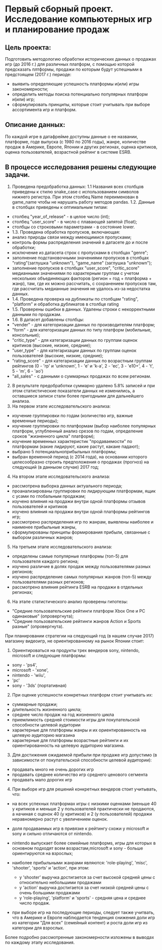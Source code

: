 # Первый сборный проект. Исследование компьютерных игр и планирование продаж


## Цель проекта:
Подготовить методологию обработки исторических данных о продажах игр (до 2016 г.) для различных платформ, с помощью которой предсказать плтформы, продажи по которым будут успешными в предстоящем (2017 г.) периоде:
- выявить определяющие успешность платформы и(или) игры закономерности;
- определить методы поиска потенциально популярных платформ и(или) игр;
- сформулировать принципы, которые стоит учитывать при выборе ассортимента игр и платформ.

## Описание данных:
По каждой игре в датафрейме доступны данные о ее названии, платформе, годе выпуска (с 1980 по 2016 годы), жанре, количестве продаж в Америке, Европе, Японии и других регионах, оценка критиков, оценка пользователей, возрастной рейтинг в системе ESRB.  

## В процессе исследования решены следующие задачи.
1. Проведена предобработка данных: 
   1.1 Названия всех столбцов приведены к стилю snake_case с использованием символов нижнего регистра. При этом столбец Name переименован в game_name чтобы не нарушать работу методов pandas.
   1.2. Данные в столбцах приведены к оптимальным типам:
- столбец "year_of_release"  - в целое число (int);
- столбец "user_score" - в число с плавающей запятой (float);
- столбцы со строковыми параметрами - в состояние lower.
 - 1.3. Проведена обработка пропусков, включающая:
- анализ природы связи между имеющимися пропусками;
- контроль формы распределения значений в датасете до и после обработки;
- исключение из датасета строк с пропусками в столбцах "genre";
- заполнение подстановочными значениями пропусков в столбцах "rating"(заглушка "unknown"), "game_name" (заглушка "unknown");
- заполнение пропусков в столбцах "user_score", "critic_score" медианными значениями по характерным группам с учетом нескольких объединяющих факторов (регион + год + платформа + жанр), там, где их можно рассчитать, с сохранением пропусков там, где рассчитать медианные значения не удалось из-за недостатка данных.
 - 1.4. Проведена проверка на дубликаты по столбцам "rating", "platform" и обработка дубликатов в столбце rating
 - 1.5. Проверены ошибки в данных. Удалены строки с некорректными данными по продажам.
 - 1.6. В датасет добавлены столбцы:
- "vender" - для категоризации данных по производителям платформ;
- "form" - для категоризации данных по типу платформ (мобильные, консольные);
- "critic_type" - для категаризации данных по группам оценок критиков (высокие, низкие, средние);
- "user_type" - для категаризации данных по группам оценок пользователей (высокие, низкие, средние);
- "rating_score" - для категаризации данных по возрастным группам рейтингов (0 - 'rp' и 'unknown',  1 - 'e' и 'k-a', 2 - 'ec', 3 - 'e10+', 4 - 't', 5 - 'm', 6 - 'ao')
- "all_sales" - с данными о суммарных продажах по всем регионам.
2. В результате предобработки суммарно удалено 5.8% записей и при этом статистические показатели данных не изменились, а оставшиеся записи стали более пригодными для дальнейшего анализа. 
3. На первом этапе исследовательского анализа:
- изучение группировки по годам (количество игр, важные временные периоды);
- изучение группировки по платформам (выбор наиболее популярных платформ, углубленный анализ срезов по годам, определение сроков "жизненного цикла" платформ);
- изучение временных характеристик "продаваемости" по платформам (какие лидируют, какие растут, какаие падают);
- выбрано 5 потенциальноприбыльных платформы;
- выбран временной период (с 2014 года), на основании которого целесообразно строить предположения о продажах (прогноз) на следующий (в данныом случае) 2017 год;
4. На втором этапе исследовательского анализа:
- рассмотрена выборка данных актуального периода;
- проанализированы группировки по лидирующим платформам, ящик с усами по глобальным продажам;
- изучено влияния на продажи внутри одной платформы отзывов пользователей и критиков
- изучено влияния на продажи внутри одной платформы рейтингов игр;
- рассмотрено распределения игр по жанрам, выявлены наиболее и наименее прибыльные жанры,
- сформулированы принципы формирования прибыли, связанные с выбором различных жанров;
5. На третьем этапе исследовательского анализа:
- определены самые популярные платформы (топ-5) для пользователя каждого региона;
- изучено различие в долях продаж между пользователями разных регионов;
- изучено распределение самых популярных жанров (топ-5) между пользователями разных регионов;
- рассмотрено влияния рейтинга ESRB на продажи в отдельных регионах;
6. На этапе статистического анализ проверены гипотезы:
- "Средние пользовательские рейтинги платформ Xbox One и PC одинаковые" (опровергнута);
- "Средние пользовательские рейтинги жанров Action и Sports разные" (опровергнута).

При планировании стратегии на следующий год (в нашем случае 2017) магазину видеоигр, не ориентированному на рынок Японии стоит:
1. Ориентироваться на продукты трех вендеров sony, nintendo, microsoft и следующие платформы:
 - sony - 'ps4',
 - microsoft - 'xone', 
 - nintendo - 'wiiu',
 - 'pc'
 - sony - '3ds' (портативная)
2. При оценке успешности конкретных платформ стоит учитывать их:
 - суммарные продажи;
 - длительность жизненного цикла;
 - среднее число продаж на год жизненного цикла
 - приемлимость средней стоимости игры для покупательской  способности целевой аудитории  
 - характерные для платформы жанры и их ориентированность на целевую аудиторию магазина
 - характерные для платформы возрастные рейтинги и их ориентированность на целевую аудиторию магазина.
3. Для достижения ожидаемой прибыли при продаже игр допустимо (в зависимости от покупательской способности целевой аудитории):
 - продавать много не очень дорогих игр
 - продавать среднее количество игр среднего ценового сегмента
 - продавать мало дорогих игр 
4. При выборе игр для решений конкретных вендеров стоит учитывать, что:
- на всех успехных платформах игры с низкими оценками (меньше 40 у критиков и меньше 2 у пользователей практически не продаются, а начиная с оценок 40 (у критиков) и 2 (у пользователей) продажи неравномерно растут с увеличением оценок.
- доля продаваемых игр в привязке к рейтингу схожи у microsoft и sony и сильно отличаются от nintendo. 
- nintendo выпускает более семейные платформs, игры для которых в основном подходят всем возрастам,microsoft и sony - больше ориентируются на взрослых;
- наиболее прибыльными жанрами являются: 'role-playing', 'misc', 'shooter', 'sports' и 'action', при этом: 
    - у 'shooter' выручка достигается за счет высокой средней цены с относительно небольшими продажами
    - у 'action' выручка достигается за счет низкой средней цены с очень большими продажами
    - у 'role-playing', 'platform' и 'sports' - средняя цена и среднее число продаж.
  
- при выборе игр на последующие периоды, следует также учитвать, что в Америке и Европе наблюдается тенденция  снижения доли игр из категории "Для всех" (семейный контент) и роста доли игр из категории для взрослых. 

Более подробно рассмотренные закономерности изложены в выводах по каждому этапу исследования.
